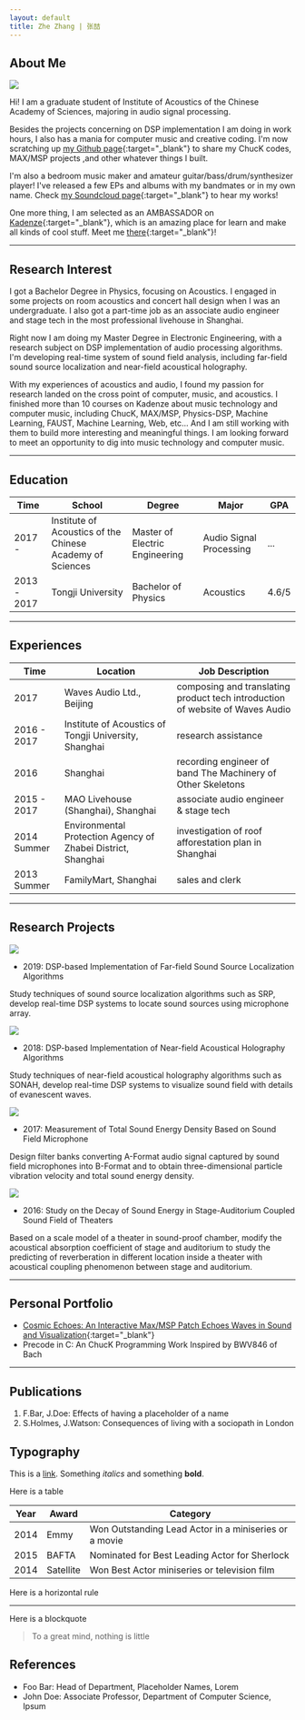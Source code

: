 ```yaml
---
layout: default
title: Zhe Zhang | 张喆
---
```


## About Me

<img class="profile-picture" src="homer.jpg">

Hi! I am a graduate student of Institute of Acoustics of the Chinese Academy of Sciences, majoring in audio signal processing.

Besides the projects concerning on DSP implementation I am doing in work hours, I also has a mania for computer music and creative coding. I'm now scratching up [my Github page](https://github.com/Paranoid2droid){:target="_blank"} to share my ChucK codes, MAX/MSP projects ,and other whatever things I built.

I'm also a bedroom music maker and amateur guitar/bass/drum/synthesizer player! I've released a few EPs and albums with my bandmates or in my own name. Check [my Soundcloud page](https://soundcloud.com/paranoid2droid){:target="_blank"} to hear my works!

One more thing, I am selected as an AMBASSADOR on [Kadenze](https://www.kadenze.com/){:target="_blank"}, which is an amazing place for learn and make all kinds of cool stuff. Meet me [there](https://www.kadenze.com/users/zhe-zhang){:target="_blank"}!

---

## Research Interest

I got a Bachelor Degree in Physics, focusing on Acoustics. I engaged in some projects on room acoustics and concert hall design when I was an undergraduate. I also got a part-time job as an associate audio engineer and stage tech in the most professional livehouse in Shanghai. 

Right now I am doing my Master Degree in Electronic Engineering, with a research subject on DSP implementation of audio processing algorithms. I'm developing real-time system of sound field analysis, including far-field sound source localization and near-field acoustical holography. 

With my experiences of acoustics and audio, I found my passion for research landed on the cross point of computer, music, and acoustics. I finished more than 10 courses on Kadenze about music technology and computer music, including ChucK, MAX/MSP, Physics-DSP, Machine Learning, FAUST, Machine Learning, Web, etc... And I am still working with them to build more interesting and meaningful things. I am looking forward to meet an opportunity to dig into music technology and computer music.

---

## Education

Time      | School                                                    | Degree                         | Major     | GPA
----------|-----------------------------------------------------------|--------------------------------|-----------|------ 
2017 -      | Institute of Acoustics of the Chinese Academy of Sciences | Master of Electric Engineering | Audio Signal Processing | ...
2013 - 2017 | Tongji University                                         | Bachelor of Physics            | Acoustics | 4.6/5 

---

## Experiences

Time      | Location                  | Job Description                  
----------|---------------------------|------------------
2017       | Waves Audio Ltd., Beijing | composing and translating product tech introduction of website of Waves Audio
2016 - 2017 | Institute of Acoustics of Tongji University, Shanghai | research assistance
2016       | Shanghai | recording engineer of band The Machinery of Other Skeletons 
2015 - 2017 | MAO Livehouse (Shanghai), Shanghai | associate audio engineer & stage tech
2014 Summer | Environmental Protection Agency of Zhabei District, Shanghai | investigation of roof afforestation plan in Shanghai
2013 Summer | FamilyMart, Shanghai | sales and clerk

---

## Research Projects

<img class="project-picture" src="research_1.jpg">

* 2019: DSP-based Implementation of Far-field Sound Source Localization Algorithms

Study techniques of sound source localization algorithms such as SRP, develop real-time DSP systems to locate sound sources using microphone array.

<img class="project-picture" src="research_2.gif">

* 2018: DSP-based Implementation of Near-field Acoustical Holography Algorithms

Study techniques of near-field acoustical holography algorithms such as SONAH, develop real-time DSP systems to visualize sound field with details of evanescent waves.

<img class="project-picture" src="research_3.jpg">

* 2017: Measurement of Total Sound Energy Density Based on Sound Field Microphone

Design filter banks converting A-Format audio signal captured by sound field microphones into B-Format and to obtain three-dimensional particle vibration velocity and total sound energy density.

<img class="project-picture" src="research_4.jpg">

* 2016: Study on the Decay of Sound Energy in Stage-Auditorium Coupled Sound Field of Theaters

Based on a scale model of a theater in sound-proof chamber, modify the acoustical absorption coefficient of stage and auditorium to study the predicting of reverberation in different location inside a theater with acoustical coupling phenomenon between stage and auditorium.

---

## Personal Portfolio

* [Cosmic Echoes: An Interactive Max/MSP Patch Echoes Waves in Sound and Visualization](https://www.kadenze.com/users/zhe-zhang/portfolio_projects/ii-c8d45663-014f-412c-9de1-e0ea8bed9224){:target="_blank"}
* Precode in C: An ChucK Programming Work Inspired by BWV846 of Bach

---

## Publications

1. F.Bar, J.Doe: Effects of having a placeholder of a name
2. S.Holmes, J.Watson: Consequences of living with a sociopath in London

## Typography

This is a [link](http://google.com). Something *italics* and something **bold**.

Here is a table

Year | Award | Category
-----|-------|--------
2014 | Emmy  | Won Outstanding Lead Actor in a miniseries or a movie
2015 | BAFTA | Nominated for Best Leading Actor for Sherlock
2014 | Satellite | Won Best Actor miniseries or television film

Here is a horizontal rule

---

Here is a blockquote

> To a great mind, nothing is little

## References

* Foo Bar: Head of Department, Placeholder Names, Lorem
* John Doe: Associate Professor, Department of Computer Science, Ipsum

